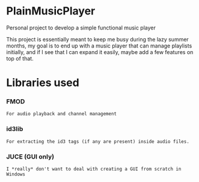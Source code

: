 # PlainMusicPlayer
Personal project to develop a simple functional music player

This project is essentially meant to keep me busy during the lazy summer months,
my goal is to end up with a music player that can manage playlists initially, and
if I see that I can expand it easily, maybe add a few features on top of that.

# Libraries used
###   FMOD
    For audio playback and channel management
    
###   id3lib
    For extracting the id3 tags (if any are present) inside audio files.
    
###   JUCE (GUI only)
    I *really* don't want to deal with creating a GUI from scratch in Windows
